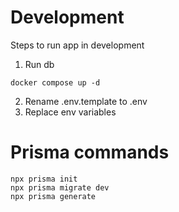 # Development

Steps to run app in development

1. Run db

```
docker compose up -d
```

2. Rename .env.template to .env
3. Replace env variables

# Prisma commands

```
npx prisma init
npx prisma migrate dev
npx prisma generate
```
